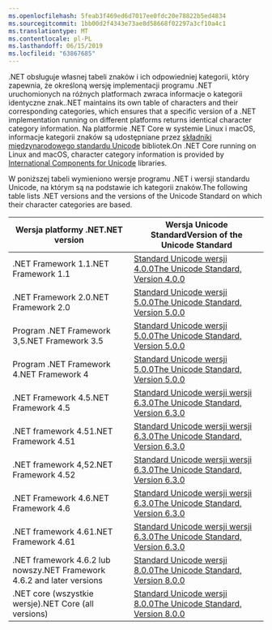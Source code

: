 ```yaml
---
ms.openlocfilehash: 5feab3f469ed6d7017ee0fdc20e78822b5ed4834
ms.sourcegitcommit: 1bb00d2f4343e73ae8d58668f02297a3cf10a4c1
ms.translationtype: MT
ms.contentlocale: pl-PL
ms.lasthandoff: 06/15/2019
ms.locfileid: "63867685"
---
```

 <span data-ttu-id="25507-101">.NET obsługuje własnej tabeli znaków i ich odpowiedniej kategorii, który zapewnia, że określoną wersję implementacji programu .NET uruchomionych na różnych platformach zwraca informacje o kategorii identyczne znak.</span><span class="sxs-lookup"><span data-stu-id="25507-101">.NET maintains its own table of characters and their corresponding categories, which ensures that a specific version of a .NET implementation running on different platforms returns identical character category information.</span></span> <span data-ttu-id="25507-102">Na platformie .NET Core w systemie Linux i macOS, informacje kategorii znaków są udostępniane przez [składniki międzynarodowego standardu Unicode](http://site.icu-project.org/) bibliotek.</span><span class="sxs-lookup"><span data-stu-id="25507-102">On .NET Core running on Linux and macOS, character category information is provided by  [International Components for Unicode](http://site.icu-project.org/) libraries.</span></span>
 
 <span data-ttu-id="25507-103">W poniższej tabeli wymieniono wersje programu .NET i wersji standardu Unicode, na którym są na podstawie ich kategorii znaków.</span><span class="sxs-lookup"><span data-stu-id="25507-103">The following table lists .NET versions and the versions of the Unicode Standard on which their character categories are based.</span></span>   
  
|<span data-ttu-id="25507-104">Wersja platformy .NET</span><span class="sxs-lookup"><span data-stu-id="25507-104">.NET version</span></span>|<span data-ttu-id="25507-105">Wersja Unicode Standard</span><span class="sxs-lookup"><span data-stu-id="25507-105">Version of the Unicode Standard</span></span>|  
|----------------------------|-------------------------------------|  
|<span data-ttu-id="25507-106">.NET Framework 1.1</span><span class="sxs-lookup"><span data-stu-id="25507-106">.NET Framework 1.1</span></span>|[<span data-ttu-id="25507-107">Standard Unicode wersji 4.0.0</span><span class="sxs-lookup"><span data-stu-id="25507-107">The Unicode Standard, Version 4.0.0</span></span>](https://www.unicode.org/versions/Unicode4.0.0/)|  
|<span data-ttu-id="25507-108">.NET Framework 2.0</span><span class="sxs-lookup"><span data-stu-id="25507-108">.NET Framework 2.0</span></span>|[<span data-ttu-id="25507-109">Standard Unicode wersji 5.0.0</span><span class="sxs-lookup"><span data-stu-id="25507-109">The Unicode Standard, Version 5.0.0</span></span>](https://www.unicode.org/versions/Unicode5.0.0)|  
|<span data-ttu-id="25507-110">Program .NET Framework 3,5</span><span class="sxs-lookup"><span data-stu-id="25507-110">.NET Framework 3.5</span></span>|[<span data-ttu-id="25507-111">Standard Unicode wersji 5.0.0</span><span class="sxs-lookup"><span data-stu-id="25507-111">The Unicode Standard, Version 5.0.0</span></span>](https://www.unicode.org/versions/Unicode5.0.0)|  
|<span data-ttu-id="25507-112">Program .NET Framework 4</span><span class="sxs-lookup"><span data-stu-id="25507-112">.NET Framework 4</span></span>|[<span data-ttu-id="25507-113">Standard Unicode wersji 5.0.0</span><span class="sxs-lookup"><span data-stu-id="25507-113">The Unicode Standard, Version 5.0.0</span></span>](https://www.unicode.org/versions/Unicode5.0.0)|  
|<span data-ttu-id="25507-114">.NET Framework 4.5</span><span class="sxs-lookup"><span data-stu-id="25507-114">.NET Framework 4.5</span></span>|[<span data-ttu-id="25507-115">Standard Unicode wersji wersji 6.3.0</span><span class="sxs-lookup"><span data-stu-id="25507-115">The Unicode Standard, Version 6.3.0</span></span>](https://www.unicode.org/versions/Unicode6.3.0/)|  
|<span data-ttu-id="25507-116">.NET framework 4.51</span><span class="sxs-lookup"><span data-stu-id="25507-116">.NET Framework 4.51</span></span>|[<span data-ttu-id="25507-117">Standard Unicode wersji wersji 6.3.0</span><span class="sxs-lookup"><span data-stu-id="25507-117">The Unicode Standard, Version 6.3.0</span></span>](https://www.unicode.org/versions/Unicode6.3.0/)|  
|<span data-ttu-id="25507-118">.NET framework 4,52</span><span class="sxs-lookup"><span data-stu-id="25507-118">.NET Framework 4.52</span></span>|[<span data-ttu-id="25507-119">Standard Unicode wersji wersji 6.3.0</span><span class="sxs-lookup"><span data-stu-id="25507-119">The Unicode Standard, Version 6.3.0</span></span>](https://www.unicode.org/versions/Unicode6.3.0/)|  
|<span data-ttu-id="25507-120">.NET Framework 4.6</span><span class="sxs-lookup"><span data-stu-id="25507-120">.NET Framework 4.6</span></span>|[<span data-ttu-id="25507-121">Standard Unicode wersji wersji 6.3.0</span><span class="sxs-lookup"><span data-stu-id="25507-121">The Unicode Standard, Version 6.3.0</span></span>](https://www.unicode.org/versions/Unicode6.3.0/)|  
|<span data-ttu-id="25507-122">.NET framework 4.61</span><span class="sxs-lookup"><span data-stu-id="25507-122">.NET Framework 4.61</span></span>|[<span data-ttu-id="25507-123">Standard Unicode wersji wersji 6.3.0</span><span class="sxs-lookup"><span data-stu-id="25507-123">The Unicode Standard, Version 6.3.0</span></span>](https://www.unicode.org/versions/Unicode6.3.0/)|  
|<span data-ttu-id="25507-124">.NET framework 4.6.2 lub nowszy</span><span class="sxs-lookup"><span data-stu-id="25507-124">.NET Framework 4.6.2 and later versions</span></span>|[<span data-ttu-id="25507-125">Standard Unicode wersji 8.0.0</span><span class="sxs-lookup"><span data-stu-id="25507-125">The Unicode Standard, Version 8.0.0</span></span>](https://www.unicode.org/versions/Unicode8.0.0/)|  
|<span data-ttu-id="25507-126">.NET core (wszystkie wersje)</span><span class="sxs-lookup"><span data-stu-id="25507-126">.NET Core (all versions)</span></span>|[<span data-ttu-id="25507-127">Standard Unicode wersji 8.0.0</span><span class="sxs-lookup"><span data-stu-id="25507-127">The Unicode Standard, Version 8.0.0</span></span>](https://www.unicode.org/versions/Unicode8.0.0/)|
  
